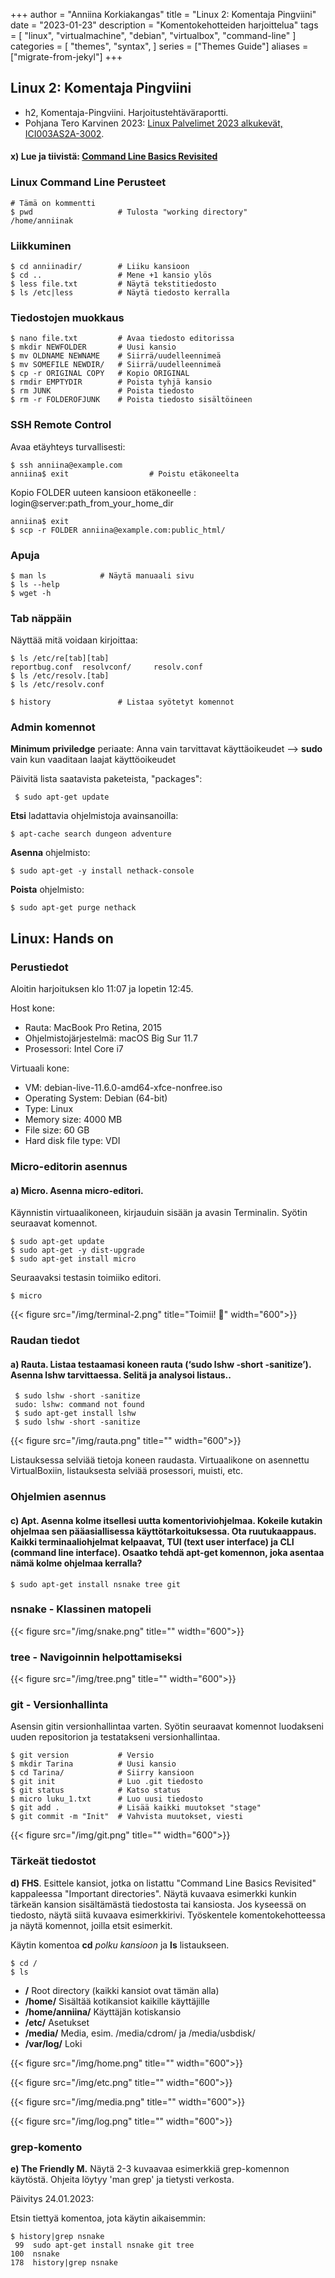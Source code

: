 +++
author = "Anniina Korkiakangas"
title = "Linux 2: Komentaja Pingviini"
date = "2023-01-23"
description = "Komentokehotteiden harjoittelua"
tags = [
    "linux",
    "virtualmachine",
    "debian",
    "virtualbox",
    "command-line"
]
categories = [
    "themes",
    "syntax",
]
series = ["Themes Guide"]
aliases = ["migrate-from-jekyl"]
+++

## **Linux 2: Komentaja Pingviini**
- h2, Komentaja-Pingviini. Harjoitustehtäväraportti.
- Pohjana Tero Karvinen 2023: [Linux Palvelimet 2023 alkukevät, ICI003AS2A-3002](https://terokarvinen.com/2023/linux-palvelimet-2023-alkukevat/).

#### **x) Lue ja tiivistä:** [Command Line Basics Revisited](https://terokarvinen.com/2020/command-line-basics-revisited/?fromSearch=command%20line%20basics%20revisited)

 ### **Linux Command Line Perusteet**

    # Tämä on kommentti
    $ pwd                   # Tulosta "working directory"                
    /home/anniinak                      

 ### **Liikkuminen**

    $ cd anniinadir/        # Liiku kansioon         
    $ cd ..                 # Mene +1 kansio ylös 
    $ less file.txt         # Näytä tekstitiedosto
    $ ls /etc|less          # Näytä tiedosto kerralla

 ### **Tiedostojen muokkaus**

    $ nano file.txt         # Avaa tiedosto editorissa
    $ mkdir NEWFOLDER       # Uusi kansio
    $ mv OLDNAME NEWNAME    # Siirrä/uudelleennimeä 
    $ mv SOMEFILE NEWDIR/   # Siirrä/uudelleennimeä 
    $ cp -r ORIGINAL COPY   # Kopio ORIGINAL
    $ rmdir EMPTYDIR        # Poista tyhjä kansio
    $ rm JUNK               # Poista tiedosto
    $ rm -r FOLDEROFJUNK    # Poista tiedosto sisältöineen

 ### **SSH Remote Control**
Avaa etäyhteys turvallisesti: 

    $ ssh anniina@example.com 
    anniina$ exit                  # Poistu etäkoneelta

Kopio FOLDER uuteen kansioon etäkoneelle : login@server:path_from_your_home_dir

    anniina$ exit
    $ scp -r FOLDER anniina@example.com:public_html/

### **Apuja**

    $ man ls            # Näytä manuaali sivu
    $ ls --help         
    $ wget -h           

### **Tab näppäin**
Näyttää mitä voidaan kirjoittaa: 

    $ ls /etc/re[tab][tab]
    reportbug.conf  resolvconf/     resolv.conf
    $ ls /etc/resolv.[tab]
    $ ls /etc/resolv.conf

    $ history               # Listaa syötetyt komennot

### **Admin komennot**
**Minimum priviledge** periaate: Anna vain tarvittavat käyttäoikeudet --> **sudo** vain kun vaaditaan laajat käyttöoikeudet

Päivitä lista saatavista paketeista, "packages":

     $ sudo apt-get update 

**Etsi** ladattavia ohjelmistoja avainsanoilla: 

    $ apt-cache search dungeon adventure
**Asenna** ohjelmisto:

    $ sudo apt-get -y install nethack-console
**Poista** ohjelmisto:

    $ sudo apt-get purge nethack


## **Linux: Hands on**
### **Perustiedot** 

Aloitin harjoituksen klo 11:07 ja lopetin 12:45.

Host kone:
- Rauta: MacBook Pro Retina, 2015
- Ohjelmistojärjestelmä: macOS Big Sur 11.7
- Prosessori: Intel Core i7

Virtuaali kone: 
- VM: debian-live-11.6.0-amd64-xfce-nonfree.iso
- Operating System: Debian (64-bit)
- Type: Linux
- Memory size: 4000 MB
- File size: 60 GB
- Hard disk file type: VDI


### **Micro-editorin asennus**

#### **a) Micro.** Asenna micro-editori.

Käynnistin virtuaalikoneen, kirjauduin sisään ja avasin Terminalin. Syötin seuraavat komennot.

    $ sudo apt-get update 
    $ sudo apt-get -y dist-upgrade
    $ sudo apt-get install micro

Seuraavaksi testasin toimiiko editori. 

    $ micro

{{< figure src="/img/terminal-2.png" title="Toimii! 🎉" width="600">}}

### **Raudan tiedot** 

#### **a) Rauta.**  Listaa testaamasi koneen rauta (‘sudo lshw -short -sanitize’). Asenna lshw tarvittaessa. Selitä ja analysoi listaus..

     $ sudo lshw -short -sanitize
     sudo: lshw: command not found
     $ sudo apt-get install lshw
     $ sudo lshw -short -sanitize

{{< figure src="/img/rauta.png" title="" width="600">}}

Listauksessa selviää tietoja koneen raudasta. Virtuaalikone on asennettu VirtualBoxiin, listauksesta selviää prosessori, muisti, etc.

### **Ohjelmien asennus**

#### **c) Apt.**  Asenna kolme itsellesi uutta komentoriviohjelmaa. Kokeile kutakin ohjelmaa sen pääasiallisessa käyttötarkoituksessa. Ota ruutukaappaus. Kaikki terminaaliohjelmat kelpaavat, TUI (text user interface) ja CLI (command line interface). Osaatko tehdä apt-get komennon, joka asentaa nämä kolme ohjelmaa kerralla?

    $ sudo apt-get install nsnake tree git

### **nsnake - Klassinen matopeli** 

{{< figure src="/img/snake.png" title="" width="600">}}

### **tree - Navigoinnin helpottamiseksi** 

{{< figure src="/img/tree.png" title="" width="600">}}

### **git - Versionhallinta**
Asensin gitin versionhallintaa varten. Syötin seuraavat komennot luodakseni uuden repositorion ja testatakseni versionhallintaa. 

    $ git version           # Versio
    $ mkdir Tarina          # Uusi kansio
    $ cd Tarina/            # Siirry kansioon
    $ git init              # Luo .git tiedosto
    $ git status            # Katso status
    $ micro luku_1.txt      # Luo uusi tiedosto
    $ git add .             # Lisää kaikki muutokset "stage"
    $ git commit -m "Init"  # Vahvista muutokset, viesti


{{< figure src="/img/git.png" title="" width="600">}}

### **Tärkeät tiedostot**
**d) FHS**. Esittele kansiot, jotka on listattu "Command Line Basics Revisited" kappaleessa "Important directories". Näytä kuvaava esimerkki kunkin tärkeän kansion sisältämästä tiedostosta tai kansiosta. Jos kyseessä on tiedosto, näytä siitä kuvaava esimerkkirivi. Työskentele komentokehotteessa ja näytä komennot, joilla etsit esimerkit.

Käytin komentoa **cd** *polku kansioon* ja **ls** listaukseen.  

    $ cd /
    $ ls



- **/** Root directory (kaikki kansiot ovat tämän alla)
- **/home/** Sisältää kotikansiot kaikille käyttäjille
- **/home/anniina/** Käyttäjän kotiskansio
- **/etc/** Asetukset
- **/media/** Media, esim. /media/cdrom/ ja /media/usbdisk/
- **/var/log/** Loki 


{{< figure src="/img/home.png" title="" width="600">}}

{{< figure src="/img/etc.png" title="" width="600">}}

{{< figure src="/img/media.png" title="" width="600">}}

{{< figure src="/img/log.png" title="" width="600">}}

### **grep-komento**

**e) The Friendly M.** Näytä 2-3 kuvaavaa esimerkkiä grep-komennon käytöstä. Ohjeita löytyy 'man grep' ja tietysti verkosta.

Päivitys 24.01.2023:

Etsin tiettyä komentoa, jota käytin aikaisemmin:

    $ history|grep nsnake
     99  sudo apt-get install nsnake git tree
    100  nsnake
    178  history|grep nsnake





    